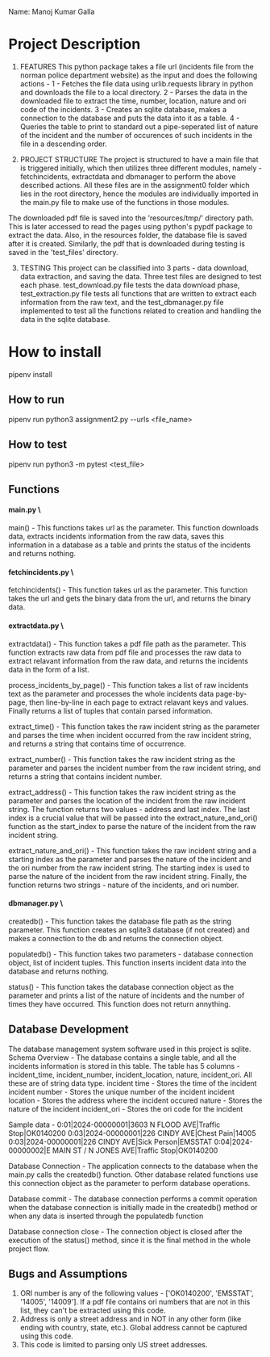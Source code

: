 Name: Manoj Kumar Galla

# Project Description
1. FEATURES
This python package takes a file url (incidents file from the norman police department website) as the input and does the following actions - 
1 - Fetches the file data using urlib.requests library in python and downloads the file to a local directory.
2 - Parses the data in the downloaded file to extract the time, number, location, nature and ori code of the incidents.
3 - Creates an sqlite database, makes a connection to the database and puts the data into it as a table.
4 - Queries the table to print to standard out a pipe-seperated list of nature of the incident and the number of occurences of such incidents in the file in a descending order.

2. PROJECT STRUCTURE
The project is structured to have a main file that is triggered initially, which then utilizes three different modules, namely - fetchincidents, extractdata and dbmanager to perform the above described actions. All these files are in the assignment0 folder which lies in the root directory, hence the modules are individually imported in the main.py file to make use of the functions in those modules.

The downloaded pdf file is saved into the 'resources/tmp/' directory path. This is later accessed to read the pages using python's pypdf package to extract the data. Also, in the resources folder, the database file is saved after it is created. Similarly, the pdf that is downloaded during testing is saved in the 'test_files' directory.

3. TESTING
This project can be classified into 3 parts - data download, data extraction, and saving the data. Three test files are designed to test each phase. test_download.py file tests the data download phase, test_extraction.py file tests all functions that are written to extract each information from the raw text, and the test_dbmanager.py file implemented to test all the functions related to creation and handling the data in the sqlite database.


# How to install
pipenv install

## How to run
pipenv run python3 assignment2.py --urls <file_name>


## How to test
pipenv run python3 -m pytest <test_file>

## Functions
#### main.py \
main() - This functions takes url as the parameter. This function downloads data, extracts incidents information from the raw data, saves this information in a database as a table and prints the status of the incidents and returns nothing.

#### fetchincidents.py \
fetchincidents() - This function takes url as the parameter. This function takes the url and gets the binary data from the url, and returns the binary data.

#### extractdata.py \
extractdata() - This function takes a pdf file path as the parameter. This function extracts raw data from pdf file and processes the raw data to extract relavant information from the raw data, and returns the incidents data in the form of a list.

process_incidents_by_page() - This function takes a list of raw incidents text as the parameter and processes the whole incidents data page-by-page, then line-by-line in each page to extract relavant keys and values. Finally returns a list of tuples that contain parsed information.

extract_time() - This function takes the raw incident string as the parameter and parses the time when incident occurred from the raw incident string, and returns a string that contains time of occurrence.

extract_number() - This function takes the raw incident string as the parameter and parses the incident number from the raw incident string, and returns a string that contains incident number.

extract_address() - This function takes the raw incident string as the parameter and parses the location of the incident from the raw incident string. The function returns two values - address and last index. The last index is a crucial value that will be passed into the extract_nature_and_ori() function as the start_index to parse the nature of the incident from the raw incident string.

extract_nature_and_ori() - This function takes the raw incident string and a starting index as the parameter and parses the nature of the incident and the ori number from the raw incident string. The starting index is used to parse the nature of the incident from the raw incident string. Finally, the function returns two strings - nature of the incidents, and ori number.

#### dbmanager.py \
createdb() - This function takes the database file path as the string parameter. This function creates an sqlite3 database (if not created) and makes a connection to the db and returns the connection object.

populatedb() - This function takes two parameters - database connection object, list of incident tuples. This function inserts incident data into the database and returns nothing.

status() - This function takes the database connection object as the parameter and prints a list of the nature of incidents and the number of times they have occurred. This function does not return annything.

## Database Development
The database management system software used in this project is sqlite. 
Schema Overview - 
The database contains a single table, and all the incidents information is stored in this table. The table has 5 columns - incident_time, incident_number, incident_location, nature, incident_ori. All these are of string data type.
incident time - Stores the time of the incident
incident number - Stores the unique number of the incident
incident location - Stores the address where the incident occured
nature - Stores the nature of the incident
incident_ori - Stores the ori code for the incident

Sample data - 
0:01|2024-00000001|3603 N FLOOD AVE|Traffic Stop|OK0140200
0:03|2024-00000001|226 CINDY AVE|Chest Pain|14005
0:03|2024-00000001|226 CINDY AVE|Sick Person|EMSSTAT
0:04|2024-00000002|E MAIN ST / N JONES AVE|Traffic Stop|OK0140200

Database Connection - 
The application connects to the database when the main.py calls the createdb() function. Other database related functions use this connection object as the parameter to perform database operations. 

Database commit - 
The database connection performs a commit operation when the database connection is initially made in the createdb() method or when any data is inserted through the populatedb function

Database connection close - 
The connection object is closed after the execution of the status() method, since it is the final method in the whole project flow. 

## Bugs and Assumptions
1. ORI number is any of the following values - ['OK0140200', 'EMSSTAT', '14005', '14009']. If a pdf file contains ori numbers that are not in this list, they can't be extracted using this code.
2. Address is only a street address and in NOT in any other form (like ending with country, state, etc.). Global address cannot be captured using this code.
3. This code is limited to parsing only US street addresses.

